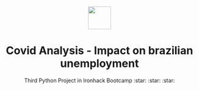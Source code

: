 <h1 align="center"><img src="https://bit.ly/2VnXWr2" width="60">

<h1 align="center">Covid Analysis - Impact on brazilian unemployment</h1>

<p align="center"> Third Python Project in Ironhack Bootcamp :star: :star: :star:
</h1>
